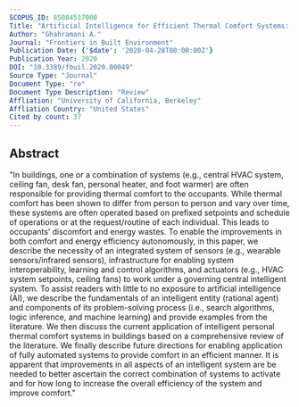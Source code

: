 ```yaml
---
SCOPUS_ID: 85084517000
Title: "Artificial Intelligence for Efficient Thermal Comfort Systems: Requirements, Current Applications and Future Directions"
Author: "Ghahramani A."
Journal: "Frontiers in Built Environment"
Publication Date: {'$date': '2020-04-28T00:00:00Z'}
Publication Year: 2020
DOI: "10.3389/fbuil.2020.00049"
Source Type: "Journal"
Document Type: "re"
Document Type Description: "Review"
Affliation: "University of California, Berkeley"
Affliation Country: "United States"
Cited by count: 37
---
```


## Abstract
"In buildings, one or a combination of systems (e.g., central HVAC system, ceiling fan, desk fan, personal heater, and foot warmer) are often responsible for providing thermal comfort to the occupants. While thermal comfort has been shown to differ from person to person and vary over time, these systems are often operated based on prefixed setpoints and schedule of operations or at the request/routine of each individual. This leads to occupants’ discomfort and energy wastes. To enable the improvements in both comfort and energy efficiency autonomously, in this paper, we describe the necessity of an integrated system of sensors (e.g., wearable sensors/infrared sensors), infrastructure for enabling system interoperability, learning and control algorithms, and actuators (e.g., HVAC system setpoints, ceiling fans) to work under a governing central intelligent system. To assist readers with little to no exposure to artificial intelligence (AI), we describe the fundamentals of an intelligent entity (rational agent) and components of its problem-solving process (i.e., search algorithms, logic inference, and machine learning) and provide examples from the literature. We then discuss the current application of intelligent personal thermal comfort systems in buildings based on a comprehensive review of the literature. We finally describe future directions for enabling application of fully automated systems to provide comfort in an efficient manner. It is apparent that improvements in all aspects of an intelligent system are be needed to better ascertain the correct combination of systems to activate and for how long to increase the overall efficiency of the system and improve comfort."
